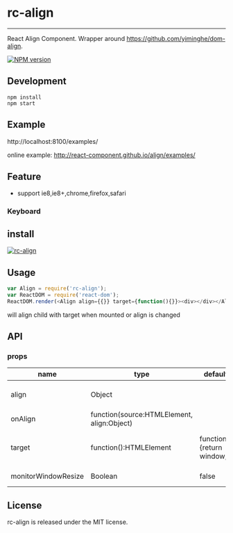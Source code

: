 # rc-align
---

React Align Component. Wrapper around https://github.com/yiminghe/dom-align.

[![NPM version][npm-image]][npm-url]

[npm-image]: http://img.shields.io/npm/v/rc-align.svg?style=flat-square
[npm-url]: http://npmjs.org/package/rc-align
[travis-image]: https://img.shields.io/travis/react-component/align.svg?style=flat-square
[travis-url]: https://travis-ci.org/react-component/align
[coveralls-image]: https://img.shields.io/coveralls/react-component/align.svg?style=flat-square
[coveralls-url]: https://coveralls.io/r/react-component/align?branch=master
[gemnasium-image]: http://img.shields.io/gemnasium/react-component/align.svg?style=flat-square
[gemnasium-url]: https://gemnasium.com/react-component/align
[node-image]: https://img.shields.io/badge/node.js-%3E=_0.10-green.svg?style=flat-square
[node-url]: http://nodejs.org/download/
[download-image]: https://img.shields.io/npm/dm/rc-align.svg?style=flat-square
[download-url]: https://npmjs.org/package/rc-align


## Development

```
npm install
npm start
```

## Example

http://localhost:8100/examples/

online example: http://react-component.github.io/align/examples/


## Feature

* support ie8,ie8+,chrome,firefox,safari

### Keyboard



## install

[![rc-align](https://nodei.co/npm/rc-align.png)](https://npmjs.org/package/rc-align)

## Usage

```js
var Align = require('rc-align');
var ReactDOM = require('react-dom');
ReactDOM.render(<Align align={{}} target={function(){}}><div></div></Align>, container);
```

will align child with target when mounted or align is changed

## API

### props

<table class="table table-bordered table-striped">
    <thead>
    <tr>
        <th style="width: 100px;">name</th>
        <th style="width: 50px;">type</th>
        <th style="width: 50px;">default</th>
        <th>description</th>
    </tr>
    </thead>
    <tbody>
        <tr>
          <td>align</td>
          <td>Object</td>
          <td></td>
          <td>same with alignConfig from https://github.com/yiminghe/dom-align</td>
        </tr>
        <tr>
          <td>onAlign</td>
          <td>function(source:HTMLElement, align:Object)</td>
          <td></td>
          <td>called when align</td>
        </tr>
        <tr>
          <td>target</td>
          <td>function():HTMLElement</td>
          <td>function(){return window;}</td>
          <td>a function which returned value is used for target from https://github.com/yiminghe/dom-align</td>
        </tr>
        <tr>
          <td>monitorWindowResize</td>
          <td>Boolean</td>
          <td>false</td>
          <td>whether realign when window is resized</td>
        </tr>
    </tbody>
</table>


## License

rc-align is released under the MIT license.
